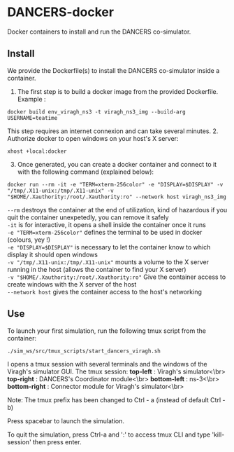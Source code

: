 # DANCERS-docker
Docker containers to install and run the DANCERS co-simulator.

## Install
We provide the Dockerfile(s) to install the DANCERS co-simulator inside a container.
1. The first step is to build a docker image from the provided Dockerfile. Example :
```
docker build env_viragh_ns3 -t viragh_ns3_img --build-arg USERNAME=teatime
```
This step requires an internet connexion and can take several minutes.
2. Authorize docker to open windows on your host's X server:
```
xhost +local:docker
```
3. Once generated, you can create a docker container and connect to it with the following command (explained below):
```
docker run --rm -it -e "TERM=xterm-256color" -e "DISPLAY=$DISPLAY" -v "/tmp/.X11-unix:/tmp/.X11-unix" -v "$HOME/.Xauthority:/root/.Xauthority:ro" --network host viragh_ns3_img
```
`--rm` destroys the container at the end of utilization, kind of hazardous if you quit the container unexpetedly, you can remove it safely</br>
`-it` is for interactive, it opens a shell inside the container once it runs</br>
`-e "TERM=xterm-256color"` defines the terminal to be used in docker (colours, yey !)</br>
`-e "DISPLAY=$DISPLAY"` is necessary to let the container know to which display it should open windows</br>
`-v "/tmp/.X11-unix:/tmp/.X11-unix"` mounts a volume to the X server running in the host (allows the container to find your X server)</br>
`-v "$HOME/.Xauthority:/root/.Xauthority:ro"` Give the container access to create windows with the X server of the host</br>
`--network host` gives the container access to the host's networking

## Use
To launch your first simulation, run the following tmux script from the container:
```
./sim_ws/src/tmux_scripts/start_dancers_viragh.sh
```
I opens a tmux session with several terminals and the windows of the Viragh's simulator GUI. The tmux session:
**top-left** : Viragh's simulator<\br>
**top-right** : DANCERS's Coordinator module<\br>
**bottom-left** : ns-3<\br>
**bottom-right** : Connector module for Viragh's simulator<\br>

Note: The tmux prefix has been changed to Ctrl - a (instead of default Ctrl - b)

Press spacebar to launch the simulation.

To quit the simulation, press Ctrl-a and ':' to access tmux CLI and type 'kill-session' then press enter.
